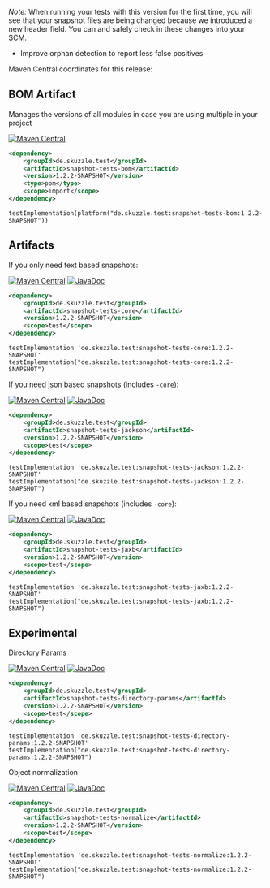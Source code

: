 _Note:_ When running your tests with this version for the first time, you will see that your snapshot files are being 
changed because we introduced a new header field. You can and safely check in these changes into your SCM.

* Improve orphan detection to report less false positives

Maven Central coordinates for this release:

## BOM Artifact
Manages the versions of all modules in case you are using multiple in your project

[![Maven Central](https://img.shields.io/static/v1?label=MavenCentral&message=1.2.2-SNAPSHOT&color=blue)](https://search.maven.org/artifact/de.skuzzle.test/snapshot-tests-bom/1.2.2-SNAPSHOT/jar)

```xml
<dependency>
    <groupId>de.skuzzle.test</groupId>
    <artifactId>snapshot-tests-bom</artifactId>
    <version>1.2.2-SNAPSHOT</version>
    <type>pom</type>
    <scope>import</scope>
</dependency>
```

```
testImplementation(platform("de.skuzzle.test:snapshot-tests-bom:1.2.2-SNAPSHOT"))
```

## Artifacts
If you only need text based snapshots:

[![Maven Central](https://img.shields.io/static/v1?label=MavenCentral&message=1.2.2-SNAPSHOT&color=blue)](https://search.maven.org/artifact/de.skuzzle.test/snapshot-tests-core/1.2.2-SNAPSHOT/jar) [![JavaDoc](https://img.shields.io/static/v1?label=JavaDoc&message=1.2.2-SNAPSHOT&color=orange)](http://www.javadoc.io/doc/de.skuzzle.test/snapshot-tests-core/1.2.2-SNAPSHOT)

```xml
<dependency>
    <groupId>de.skuzzle.test</groupId>
    <artifactId>snapshot-tests-core</artifactId>
    <version>1.2.2-SNAPSHOT</version>
    <scope>test</scope>
</dependency>
```

```
testImplementation 'de.skuzzle.test:snapshot-tests-core:1.2.2-SNAPSHOT'
testImplementation("de.skuzzle.test:snapshot-tests-core:1.2.2-SNAPSHOT")
```

If you need json based snapshots (includes `-core`):

[![Maven Central](https://img.shields.io/static/v1?label=MavenCentral&message=1.2.2-SNAPSHOT&color=blue)](https://search.maven.org/artifact/de.skuzzle.test/snapshot-tests-jackson/1.2.2-SNAPSHOT/jar) [![JavaDoc](https://img.shields.io/static/v1?label=JavaDoc&message=1.2.2-SNAPSHOT&color=orange)](http://www.javadoc.io/doc/de.skuzzle.test/snapshot-tests-jackson/1.2.2-SNAPSHOT)

```xml
<dependency>
    <groupId>de.skuzzle.test</groupId>
    <artifactId>snapshot-tests-jackson</artifactId>
    <version>1.2.2-SNAPSHOT</version>
    <scope>test</scope>
</dependency>
```

```
testImplementation 'de.skuzzle.test:snapshot-tests-jackson:1.2.2-SNAPSHOT'
testImplementation("de.skuzzle.test:snapshot-tests-jackson:1.2.2-SNAPSHOT")
```

If you need xml based snapshots (includes `-core`):

[![Maven Central](https://img.shields.io/static/v1?label=MavenCentral&message=1.2.2-SNAPSHOT&color=blue)](https://search.maven.org/artifact/de.skuzzle.test/snapshot-tests-jaxb/1.2.2-SNAPSHOT/jar) [![JavaDoc](https://img.shields.io/static/v1?label=JavaDoc&message=1.2.2-SNAPSHOT&color=orange)](http://www.javadoc.io/doc/de.skuzzle.test/snapshot-tests-jaxb/1.2.2-SNAPSHOT)

```xml
<dependency>
    <groupId>de.skuzzle.test</groupId>
    <artifactId>snapshot-tests-jaxb</artifactId>
    <version>1.2.2-SNAPSHOT</version>
    <scope>test</scope>
</dependency>
```

```
testImplementation 'de.skuzzle.test:snapshot-tests-jaxb:1.2.2-SNAPSHOT'
testImplementation("de.skuzzle.test:snapshot-tests-jaxb:1.2.2-SNAPSHOT")
```

## Experimental
Directory Params

[![Maven Central](https://img.shields.io/static/v1?label=MavenCentral&message=1.2.2-SNAPSHOT&color=blue)](https://search.maven.org/artifact/de.skuzzle.test/snapshot-tests-directory-params/1.2.2-SNAPSHOT/jar) [![JavaDoc](https://img.shields.io/static/v1?label=JavaDoc&message=1.2.2-SNAPSHOT&color=orange)](http://www.javadoc.io/doc/de.skuzzle.test/snapshot-tests-directory-params/1.2.2-SNAPSHOT)

```xml
<dependency>
    <groupId>de.skuzzle.test</groupId>
    <artifactId>snapshot-tests-directory-params</artifactId>
    <version>1.2.2-SNAPSHOT</version>
    <scope>test</scope>
</dependency>
```

```
testImplementation 'de.skuzzle.test:snapshot-tests-directory-params:1.2.2-SNAPSHOT'
testImplementation("de.skuzzle.test:snapshot-tests-directory-params:1.2.2-SNAPSHOT")
```

Object normalization

[![Maven Central](https://img.shields.io/static/v1?label=MavenCentral&message=1.2.2-SNAPSHOT&color=blue)](https://search.maven.org/artifact/de.skuzzle.test/snapshot-tests-normalize/1.2.2-SNAPSHOT/jar) [![JavaDoc](https://img.shields.io/static/v1?label=JavaDoc&message=1.2.2-SNAPSHOT&color=orange)](http://www.javadoc.io/doc/de.skuzzle.test/snapshot-tests-normalize/1.2.2-SNAPSHOT)

```xml
<dependency>
    <groupId>de.skuzzle.test</groupId>
    <artifactId>snapshot-tests-normalize</artifactId>
    <version>1.2.2-SNAPSHOT</version>
    <scope>test</scope>
</dependency>
```

```
testImplementation 'de.skuzzle.test:snapshot-tests-normalize:1.2.2-SNAPSHOT'
testImplementation("de.skuzzle.test:snapshot-tests-normalize:1.2.2-SNAPSHOT")
```